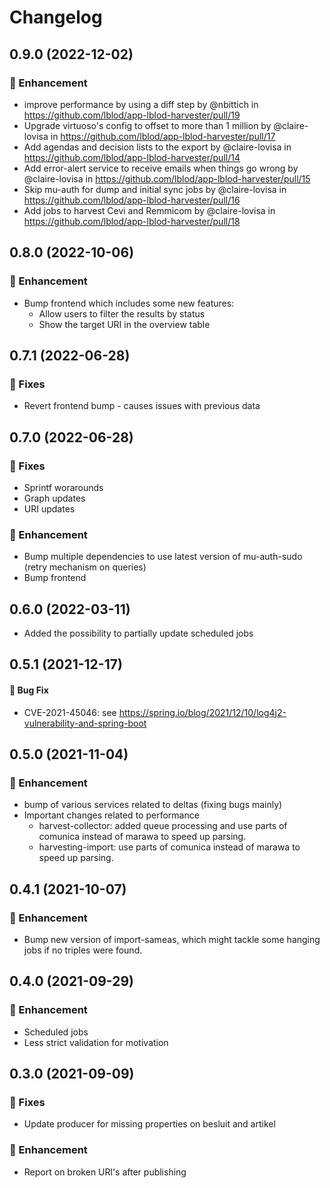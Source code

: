 # Changelog
## 0.9.0 (2022-12-02)
### :rocket: Enhancement
- improve performance by using a diff step by @nbittich in https://github.com/lblod/app-lblod-harvester/pull/19
- Upgrade virtuoso's config to offset to more than 1 million by @claire-lovisa in https://github.com/lblod/app-lblod-harvester/pull/17
- Add agendas and decision lists to the export by @claire-lovisa in https://github.com/lblod/app-lblod-harvester/pull/14
- Add error-alert service to receive emails when things go wrong by @claire-lovisa in https://github.com/lblod/app-lblod-harvester/pull/15
- Skip mu-auth for dump and initial sync jobs by @claire-lovisa in https://github.com/lblod/app-lblod-harvester/pull/16
- Add jobs to harvest Cevi and Remmicom by @claire-lovisa in https://github.com/lblod/app-lblod-harvester/pull/18
## 0.8.0 (2022-10-06)
### :rocket: Enhancement
- Bump frontend which includes some new features:
  - Allow users to filter the results by status
  - Show the target URI in the overview table
## 0.7.1 (2022-06-28)
### :bug: Fixes
- Revert frontend bump - causes issues with previous data
## 0.7.0 (2022-06-28)
### :bug: Fixes
- Sprintf worarounds
- Graph updates
- URI updates
### :rocket: Enhancement
- Bump multiple dependencies to use latest version of mu-auth-sudo (retry mechanism on queries)
- Bump frontend
## 0.6.0 (2022-03-11)
- Added the possibility to partially update scheduled jobs
## 0.5.1 (2021-12-17)
#### :bug: Bug Fix
- CVE-2021-45046: see https://spring.io/blog/2021/12/10/log4j2-vulnerability-and-spring-boot

## 0.5.0 (2021-11-04)
### :rocket: Enhancement
- bump of various services related to deltas (fixing bugs mainly)
- Important changes related to performance
  - harvest-collector: added queue processing and use parts of comunica instead of marawa to speed up parsing.
  - harvesting-import: use parts of comunica instead of marawa to speed up parsing.

## 0.4.1 (2021-10-07)
### :rocket: Enhancement
 - Bump new version of import-sameas, which might tackle some hanging jobs if no triples were found.
## 0.4.0 (2021-09-29)
### :rocket: Enhancement
 - Scheduled jobs
 - Less strict validation for motivation
## 0.3.0 (2021-09-09)
### :bug: Fixes
 - Update producer for missing properties on besluit and artikel
### :rocket: Enhancement
 - Report on broken URl's after publishing
